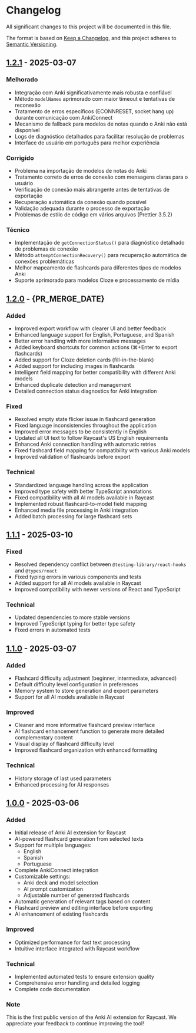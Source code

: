 # Changelog

All significant changes to this project will be documented in this file.

The format is based on [Keep a Changelog](https://keepachangelog.com/en/1.0.0/),
and this project adheres to [Semantic Versioning](https://semver.org/spec/v2.0.0.html).

## [1.2.1] - 2025-03-07

### Melhorado
- Integração com Anki significativamente mais robusta e confiável
- Método `modelNames` aprimorado com maior timeout e tentativas de reconexão
- Tratamento de erros específicos (ECONNRESET, socket hang up) durante comunicação com AnkiConnect
- Mecanismo de fallback para modelos de notas quando o Anki não está disponível
- Logs de diagnóstico detalhados para facilitar resolução de problemas
- Interface de usuário em português para melhor experiência

### Corrigido
- Problema na importação de modelos de notas do Anki
- Tratamento correto de erros de conexão com mensagens claras para o usuário
- Verificação de conexão mais abrangente antes de tentativas de exportação
- Recuperação automática da conexão quando possível
- Validação adequada durante o processo de exportação
- Problemas de estilo de código em vários arquivos (Prettier 3.5.2)

### Técnico
- Implementação de `getConnectionStatus()` para diagnóstico detalhado de problemas de conexão
- Método `attemptConnectionRecovery()` para recuperação automática de conexões problemáticas
- Melhor mapeamento de flashcards para diferentes tipos de modelos Anki
- Suporte aprimorado para modelos Cloze e processamento de mídia

## [1.2.0] - {PR_MERGE_DATE}

### Added
- Improved export workflow with clearer UI and better feedback
- Enhanced language support for English, Portuguese, and Spanish
- Better error handling with more informative messages
- Added keyboard shortcuts for common actions (⌘+Enter to export flashcards)
- Added support for Cloze deletion cards (fill-in-the-blank)
- Added support for including images in flashcards
- Intelligent field mapping for better compatibility with different Anki models
- Enhanced duplicate detection and management
- Detailed connection status diagnostics for Anki integration

### Fixed
- Resolved empty state flicker issue in flashcard generation
- Fixed language inconsistencies throughout the application
- Improved error messages to be consistently in English
- Updated all UI text to follow Raycast's US English requirements
- Enhanced Anki connection handling with automatic retries
- Fixed flashcard field mapping for compatibility with various Anki models
- Improved validation of flashcards before export

### Technical
- Standardized language handling across the application
- Improved type safety with better TypeScript annotations
- Fixed compatibility with all AI models available in Raycast
- Implemented robust flashcard-to-model field mapping
- Enhanced media file processing in Anki integration
- Added batch processing for large flashcard sets

## [1.1.1] - 2025-03-10

### Fixed
- Resolved dependency conflict between `@testing-library/react-hooks` and `@types/react`
- Fixed typing errors in various components and tests
- Added support for all AI models available in Raycast
- Improved compatibility with newer versions of React and TypeScript

### Technical
- Updated dependencies to more stable versions
- Improved TypeScript typing for better type safety
- Fixed errors in automated tests

## [1.1.0] - 2025-03-07

### Added
- Flashcard difficulty adjustment (beginner, intermediate, advanced)
- Default difficulty level configuration in preferences
- Memory system to store generation and export parameters
- Support for all AI models available in Raycast

### Improved
- Cleaner and more informative flashcard preview interface
- AI flashcard enhancement function to generate more detailed complementary content
- Visual display of flashcard difficulty level
- Improved flashcard organization with enhanced formatting

### Technical
- History storage of last used parameters
- Enhanced processing for AI responses

## [1.0.0] - 2025-03-06

### Added
- Initial release of Anki AI extension for Raycast
- AI-powered flashcard generation from selected texts
- Support for multiple languages:
  - English
  - Spanish
  - Portuguese
- Complete AnkiConnect integration
- Customizable settings:
  - Anki deck and model selection
  - AI prompt customization
  - Adjustable number of generated flashcards
- Automatic generation of relevant tags based on content
- Flashcard preview and editing interface before exporting
- AI enhancement of existing flashcards

### Improved
- Optimized performance for fast text processing
- Intuitive interface integrated with Raycast workflow

### Technical
- Implemented automated tests to ensure extension quality
- Comprehensive error handling and detailed logging
- Complete code documentation

### Note
This is the first public version of the Anki AI extension for Raycast. We appreciate your feedback to continue improving the tool!

[1.2.1]: https://github.com/your-username/anki-raycast-ai/releases/tag/v1.2.1
[1.2.0]: https://github.com/your-username/anki-raycast-ai/releases/tag/v1.2.0
[1.1.1]: https://github.com/your-username/anki-raycast-ai/releases/tag/v1.1.1
[1.1.0]: https://github.com/your-username/anki-raycast-ai/releases/tag/v1.1.0
[1.0.0]: https://github.com/your-username/anki-raycast-ai/releases/tag/v1.0.0
